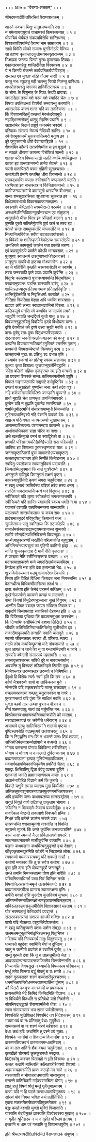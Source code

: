 ﻿+++
title = "वैराग्य-शतकम्"
+++

श्रीमदपय्यदीक्षितविरचितं वैराग्यशतकम्‌ ।

आस्ते कश्चन भिक्षुः संगृह्णन्नव्ययानि दश ।  
न ममेत्यव्यययुगलं याचामस्तं किमस्त्यन्यत्‌ ॥ १ ॥  
धीसचिवं धैर्यबलं संकल्पविरोधि शान्तिधनम्‌ ।  
विश्वत्रयविषयमिदं वैराग्यं नाम साम्राज्यम्‌ ॥ २ ॥  
राज्ञो बिभेति लोको राजानः पुनरितोऽपि वैरिभ्यः ।  
आ ब्रह्मणः कृतान्तादकुतोभयमस्पृहाराज्यम्‌ ॥ ३ ॥  
भिक्षाप्रदा जनन्यः पितरो गुरवः कुमारकाः शिष्याः ।   
एकान्तरमणहेतुः शान्तिर्दयिता विरक्तस्य ॥ ४ ॥   
ये न किमपि चेष्टन्ते कार्यप्रतिकर्ययोर्विरहात्‌ ।  
सन्तस्त एव मुक्ताः संदेहे गौतमः साक्षी ॥ ५ ॥  
पततु नभः स्फुटतु मही चलन्तु गिरयो मिलन्तु वारिधयः ।  
अधरोत्तरमस्तु जगत्का हानिर्वीतरागस्य ॥ ६ ॥  
के चोराः के पिशुनाह के रिपवः केऽपि दायादाः ।  
जगदखिलं तस्य वशे यस्य वशे स्यादिदं चेतः ॥ ७ ॥  
विषया उपतिष्ठन्तां विषयैर्वा समवयन्तु करणानि ।  
आन्तरमेकं करणं शान्तं यदि का ततश्चिन्ता ॥ ८ ॥  
किं विषयान्परिहर्तुं वस्तव्यं मेरुकंदरेष्वबुधैः ।  
नह्यद्भिरनासेक्तुं धातुषु रोहन्ति पद्मानि ॥ ९ ॥  
अज्ञानमिह निदानं प्राग्रूपं जननमेव भवरोगे ।  
परिपाकः संसरणं भैषज्यं नैष्ठिकी शान्तिः ॥ १० ॥  
स्वेनोपभुक्तमर्थं सूकरजातिस्मरो मनुष्य इव ।  
दूरे जुगुप्समानो धीरो वैराग्यमद्रियते ॥ ११ ॥  
शैशवमिव कौमारे तत्तरुणिम्नीव स इव वृद्धत्वे ।  
न स्वदते धीराणां कामस्य विचेष्टितं शान्तौ ॥ १२ ॥  
शतशः परीक्ष्य विषयान्सद्यो जहति क्वचित्क्वचिद्धव्याः ।  
काका इव वान्ताशनमन्ये तानेव सेवन्ते ॥ १३ ॥  
चरमौ मातापितरौ चरमा गृहिणी सुताश्चरमाः ।  
कर्तव्येऽपि प्रेमणि कथमिह धीरा विरज्यन्ते ॥ १४ ॥  
तृणवद्भ्रमन्ति चपलाः स्त्रीनामनि चण्डमारुते चलति ।  
धरणिधरा इव सन्तस्तत्र न किंचित्प्रकम्पन्ते ॥ १५ ॥  
कामिजनपरमभोग्ये कामसुखे धारयन्ति बीभत्सम्‌ ।  
सन्तः शमसुखरसिकाः सुधाशनाः सूकरान्न इव ॥ १६ ॥  
विक्षेपमात्रभाजो विकासकाष्टागतज्ञानाः ।  
स्वस्यापि चेष्टितानि स्वयमीक्षन्ते परस्येव ॥ १७ ॥  
अस्थानेऽभिनिविष्टान्मूर्खानस्थान एव संतुष्टान्‌ ।  
अनुवर्तन्ते धीराः पितर इव क्रीडतो बालान्‌ ॥ १८ ॥  
पुष्णति पुरुषे सलिलैर्मुष्णति पुष्पं फलं च तरव इव ।  
वर्तन्ते सन्तः सममुपकर्तरि चापकर्तरि च ॥ १९ ॥  
नित्यानित्यविवेकः सर्वेषां घटघटत्वयोरास्ते ।  
स विवेको यः शान्तिकृदविवेकोऽन्यः समस्तोऽपि ॥ २० ॥  
अनधिगते कामसुखे कालेन यथा प्रवर्तते तरुणः ।   
एवं ब्रह्मसुखेऽपि प्रवर्तते कोऽपि भाग्यवशात्‌ ॥ २१ ॥  
पुत्रगुणाः स्वातन्त्र्ये दारगुणाश्चाधिवेदनावसरे ।  
भ्रातृगुणा दायविधौ द्रष्टव्या  मोक्ष्यमाणेन ॥ २२ ॥  
का मे गतिरिति पृच्छति चरमश्वासेऽपि यः स्वार्थम्‌ ।  
तस्य जनस्यापि कृते पापाः पापानि कुर्वन्ति ॥ २३ ॥  
पितृभिः कलहायन्ते पुत्रानध्यापयन्ति पितृभक्तिम्‌ ।  
परदारानुपयन्तः पठन्ति शास्त्राणि दारेषु ॥ २४ ॥  
शान्तिरलभ्यादुपरतिरपात्रभावः प्रतिग्रहनिवृत्तिः ।  
क्षान्तिर्दुर्बलतेति च निवृत्तिधर्माः कलावेते ॥ २५ ॥  
नीतिज्ञा नियतिज्ञा वेदज्ञा अपि भवन्ति शास्त्रज्ञाः ।  
ब्रह्मज्ञा अपि लभ्याः स्वाज्ञानज्ञानिनो विरलाः ॥ २६ ॥  
कलिकलुषे मनसि स्वे कथमिव जगदार्जवं लभते ।  
चक्षुर्दोषे जाग्रति चन्द्रद्वित्वं कुतो यातु ॥ २७ ॥  
विषयाननुकूलयितुं विषयिणि हृदये विधीयतां यत्नः ।  
दृशि देयमौषधं को दृश्ये दत्त्वा सुखी भवति ॥ २८ ॥  
दाराः पुत्रेषु रताः पुत्राः पितृधनपरिग्रहव्यग्राः ।  
रोदनशरणा जननी परलोकगतस्य को बन्धुः ॥ २९ ॥  
पश्यन्ति म्रियमाणान्मरिष्यतोऽनुमिमते स्मरन्ति मृतान्‌ ।  
कथयन्ते चैवमसच्चेष्टन्ते नित्यवत्तु परम्‌ ॥ ३० ॥  
कलहायन्ते मूढाः कः प्रतिभूः श्वः प्रभात इति ।  
तस्यामेव रजन्यां कः प्रतिभूः स्वस्य सत्तायाम्‌ ॥ ३१ ॥  
कुल्याः कृता विशालाः कुड्यान्युपलैर्निबद्धानि ।  
क्रीता बलिनो महिपाः कृतकृत्याः स्म इति मन्यन्ते ॥ ३२ ॥  
आ प्रपदमा शिरस्कं चान्तः कलिमलमलीमसे वपुषि ।  
विफलं गङ्गाजलमपि मद्यघटे दर्भमुष्टिरिव ॥ ३३ ॥  
दण्ड्यं यत्सुखहेतोः पुष्णन्ति जनाः कथं तदेव वपुः ।  
नहि शर्कराभिलाषिभिरिक्षोः काण्डानि पूज्यन्ते ॥ ३४ ॥  
प्रायो मुह्यति चेतः प्राणभृतः प्राणनिर्गमावसरे ।  
पुण्येन यदि न मुह्यति पुत्रानेव स्मरन्म्रियते ॥ ३५ ॥  
शमयितुमौदरमग्निं संसाराख्याम्बुधौ निमज्जन्ति ।  
तुहिनव्यथानिवृत्त्यै नहि वेश्मनि पावको देयः ॥ ३६ ॥  
आहृत्य परित्यक्ता जनयन्त्यर्थाः सुखाभासम्‌ ।  
अत्यन्तपरित्यक्ताः परमानन्दाय कल्पन्ते ॥ ३७ ॥  
अर्थानामधिकानां राज्ञा चौरेण वा नाशः ।   
अन्ने खल्वतिमुक्ते वमनं वा स्याद्विरेको वा ॥ ३८ ॥  
प्रणमति परिसान्त्वयति[प्रणि]पतति सदा परिभ्रमति ।  
आविष्ट इव पिशाच्या पुरुषस्तृष्णावशं यातः ॥ ३९ ॥  
जननादृष्टात्पितरौ पुत्रा जामातरोऽप्ययादृष्टात्‌ ।  
कलहादृष्टाज्ज्ञातय इति निर्णीते किमेष्टव्यम्‌ ॥ ४० ॥  
स्वपितुः परलोकाय स्वयमनुदिवसं यदाचरति ।   
क्रियतामिदमुपमानं किं नालं पुत्रवैराग्ये ॥ ४१ ॥  
अननुगते दारिद्र्ये किमनुगतं लक्षणं दृष्टम्‌ ।  
कामस्यापूर्तिर्यदि कृपणं जगदा चतुर्वदनात्‌ ॥ ४२ ॥  
न खलु धनत्वं जातिर्यस्य यदिष्टं तदेव तस्य धनम्‌ ।  
तत्तदिव पामराणामाकिंचन्यं धनं विदुषाम्‌ ॥ ४३ ॥  
स्वीक्रियते यदि तृष्णा स्वीकर्तव्यं जगत्समस्तमपि ।  
स्वीक्रियते यदि शान्तिः स्वात्मापि स्वस्य भवति न वा ॥ ४४ ॥  
यद्दातारं वशयति यत्परिजनमस्य सान्त्वयति ।  
यदपत्रपते नान्तर्भावालाभः स कस्य समः ॥ ४५ ॥  
प्रादेशमात्रमुदरं परिपूरयितुं कियानयं यत्नः ।  
चुलकेनाम्भः पातुं स्वनितव्यः किं तटाकोऽपि ॥ ४६ ॥  
यामार्धमसंस्काराद्यामद्वयमनशनाच्च सुव्यक्ते ।  
शारीरे सौन्दर्येऽप्यभिनिविशन्ते कियन्मूढाः ॥ ४७ ॥  
वन्ध्येत्याहुस्तरुणीं जरतीति परित्यजन्ति बहुपुत्राम्‌ ।  
अभिनिन्दन्त्यल्पसुतां का गृहिणी कामिनो हृद्या ॥ ४८ ॥  
यान्ति शुचमकृतदारा द्वे भार्ये नेति कृतदाराः ।  
ते परदारा नेति स्त्रीभिस्तृप्तान्न पश्यामः ॥ ४९ ॥  
मदनस्याज्ञाकरणे मन्ये जगदखिलमेकरूपमिदम्‌ ।  
तिर्यञ्च इति नरा इति देवा इत्यन्यतो भेदः ॥ ५० ॥  
शुक्रविमोकस्थानं मलमूत्रत्यागदेशवत्किमपि ।  
स्त्रिय इति विहितं विधिना कियदत्र जना निमज्जन्ति ॥ ५१ ॥  
वेदानधीत्य विधिवन्मीमांसित्वा तदर्थं च ।  
दाराः कर्तव्या इति केनेदं प्रहसनं कथितम्‌ ॥ ५२ ॥  
दुःखेनोपार्ज्यन्ते पाल्यन्ते प्रत्यहं च लाल्यन्ते ।  
वामाः स्त्रियो विमूढैरुपभुञ्जानाः सुखं विगुणम्‌ ॥ ५३ ॥  
अश्नीत पिबत स्वादत जाग्रत संविशत तिष्ठत वा ।  
सकृदपि चिन्तयताह्नः सावधिको देहबन्ध इति ॥ ५४ ॥  
किं विजितया पृथिव्या किं काञ्चनभूभृता करस्थेन ।  
किं दिव्याभिः स्त्रीभिर्मर्तव्ये ब्रह्मणा लिखिते ॥ ५५ ॥  
जीवति कतिचिन्निमिषान्कतिचित्तेषु श्रुतीरधीत इव ।  
तावत्सैवाकुलयति तन्त्राणि नवानि चातनुते ॥ ५६ ॥  
स्वल्पो जीवनकालः स्वल्पा धीः परिचयः स्वल्पः ।  
तदपि तरेम कथंचिच्छ्रुतयो यदि नोपजायन्ते ॥ ५७ ॥  
कुत आगतं न जाने क्व नु वा गन्तव्यमिदमपि न जाने ।  
संचरसि क्वेदानीं संसारपथे महातमसि ॥ ५८ ॥  
तमसावृत्ताश्चरन्तः सविधे दूरे च नावयन्त्यर्थान्‌ ।  
अवयन्ति तु विस्पष्टं तडिताभिहते शिरसि मूढाः ॥ ५९ ॥  
निमिषन्त्यत्र तरुण्यस्तत्र तरुण्यो न निमिषन्ति ।  
ईदृक्षो हि विशेषः स्वर्गः स्वर्ग इति किं तत्र ॥ ६० ॥  
कोपो मैत्रावरुणेः शापो वा तार्किकस्य मुनेः ।  
संस्मर्यते यदि सकृच्छत्रोरपि मास्तु शक्रपदम्‌ ॥ ६१ ॥  
गच्छत्यमरावत्यां गच्छतु चतुराननस्य वा नगरे ।   
पुनरागन्तव्यं यदि पुंसा किं साधितं भवति ॥ ६२ ॥  
भुक्ता बहवो दारा लब्धाः पुत्राश्च पौत्राश्च ।  
नीतं शतमप्यायुः सत्यं वद मर्तुमस्ति मनः ॥ ६३ ॥  
विश्लेषणस्वभावान्पश्यन्विषयान्करोति को ममताम्‌ ।  
नश्यदवस्थापन्नं कः क्रीणीते धनैरश्वम्‌ ॥ ६४ ॥  
अन्नाभावे मृत्युः शालिभिरन्नानि शालयो वृष्ट्या ।  
वृष्टिस्तपसेति वदन्नमृत्यवे तत्तपश्चरतु ॥ ६५ ॥  
किं न निगृह्णन्ति मनः किं न भजन्ते जनाः शिवं शरणम्‌ ।  
अभिसंधिभेदमात्रान्मोक्षोपाये न बध्यन्ते ॥ ६६ ॥  
भोगाय पामराणां योगाय विवेकिनां शरीरमिदम्‌ ।  
भोगाय च योगाय च न कल्पते दुर्विदग्धानाम्‌ ॥ ६७ ॥  
ब्राह्मणचण्डाला इत्याह मुनिर्यन्महापथिकान्‌ ।  
भवमार्गमहापथिकानधिकृत्यैव प्रवर्तितं चैतत्‌ ॥ ६८ ॥  
एकद्वाः क्षितिपतिषु द्वित्रा देवेषु पञ्चषा द्रुहिणे ।  
एतावन्तो जगति ब्रह्मानन्दार्णवस्य कणाः ॥ ६९ ॥  
अज्ञानेनापिहिते विज्ञाने कर्म किं कुरुते ।  
विकले चक्षुषि तमसा व्यादाय मुखं किमीक्षेत ॥ ७० ॥  
अतिकलुषमाशुनश्वरमापातस्फुरणमनभिलाषकरम्‌ ।  
अपि हृष्यन्ति जनाः कथमवलम्ब्य ज्ञानखद्योतम्‌ ॥ ७१ ॥  
अयुतं नियुतं वापि प्रदिशन्तु प्राकृताय भोगाय ।  
क्रीणन्ति न बिल्वदलैः कैवल्यं पञ्चषैर्मूढाः ॥ ७२ ॥  
यावत्किल चेष्टन्ते तावत्पाशे निबध्यते ग्रन्थिः ।  
निभृतं यदि वर्तन्ते कालेन स्रंसते पाशः ॥ ७३ ॥  
उपरुन्धन्ति श्वासान्मुनयो नाश्नन्ति न पिबन्ति ।  
स्तूयन्ते सुजनैः किं कण्ठे कुर्वन्ति कनकपाशमिमे ॥ ७४ ॥  
कामं जनाः स्मयन्ते कैलासविलासवर्णनावसरे ।   
साधनकथनावसरे साचीकुर्वन्ति वक्त्राणि ॥ ७५ ॥  
वङ्गाः कथमङ्गाः कथमित्यनुयुङ्क्ते वृथा देशान्‌ ।  
कीदृक्कृतान्तपुरमिति कोऽपि न जिज्ञासते लोकः ॥ ७६ ॥  
त्यक्तव्यो ममकारस्त्यक्तुं यदि शक्यते नासौ ।  
कर्तव्यो ममकारः किं तु स सर्वत्र कर्तव्यः ॥ ७७ ॥  
पुत्रा इति दारा इति पोष्यान्मूर्खो जनान्ब्रूते ।  
अन्धे तमसि निमज्जन्नात्मा पोष्य इति नावैति ॥ ७८ ॥  
यच्चिन्तितमधिगर्भं यच्च चिरं चिन्तितं नरके ।  
विषयानिलसंसर्गान्ममृजे तत्सर्वमेकपदे ॥ ७९ ॥  
बाह्यगतागतशीला प्राणस्य श्वासलक्षणा वृत्तिः ।  
कर्षति मनसो वृत्तिं कुलटेव कुलस्त्रियं मुग्धाम्‌ ॥ ८० ॥  
अतिगम्भीरमनाविलमक्षोभ्यमदृष्टपारमविलङ्घ्यम्‌ ।  
अविरलतरङ्गसंकुलमैक्षिषि विज्ञानसागरं महताम्‌ ॥ ८१ ॥  
घोरं भवमपहातुं केचिदघोरं प्रपद्यन्ते ।  
संसरणकातराणां संशरणं शांभवी शक्तिः ॥ ८२ ॥  
पाशो यदि मोक्तव्यः पशुपतिरेवोपसर्तव्यः ।  
न खलु व्यतिमुच्यन्ते पशवः पाशेन संबद्धाः ॥ ८३ ॥  
अलमलमनुभूताभिर्मातृभिरलमस्तु पितृभिश्च ।  
भवितव्यं यदि नित्यवदर्थं मातुः पितुश्चास्तु ॥ ८४ ॥  
धन्यास्ते बहुदेवाः स्वामिनि येषां न दुर्भिक्षम्‌ ।  
जातु न जानीमो वयमेकं तं स्वामिनं पूर्णम्‌ ॥ ८५ ॥  
सन्तु बृहन्तो देवाः किं तु न तान्नन्तुमीहते चेतः ।  
आढ्यवदान्यन्यायादन्तकजितमेव चिन्तयेन्मनसि ॥ ८६ ॥  
निध्यायसि विषयसुखं न ध्यायसि विषममस्य परिपाकम्‌ ।  
बन्धुं तमेव चिन्तय बद्धुं मोक्तुं च यः क्षमते ॥ ८७ ॥  
सदनं गुरूपसदनं शरणं पञ्चाक्षरीपुरश्चरणम्‌ ।  
धनमभिलाषनिरोधनमन्त्याश्रमवर्तिनां पुंसाम्‌ ॥ ८८ ॥  
कौ पितरौ कः पुत्रः कः स्वामी यः प्रपञ्चस्य ।  
प्रत्यस्तमिते भेदे किमिदं किमिदमिति विप्रश्नः ॥ ८९ ॥  
स विधिर्यत्ते विदधति स प्रतिषेधो यतो निवर्तन्ते ।  
सोपनिषद्यद्ब्रुवते शैवाश्रवमर्तिनो धीराः ॥ ९० ॥  
त्यज संसारमसारं भज शरणं पार्वतीरमणम्‌ ।  
विश्वसिहि श्रुतिशिखरं विश्वमिदं तव निदेशकरम्‌ ॥ ९१ ॥  
भव्यमभव्यं वा नः प्रलिखतु वेधाः सुदुर्मेधाः ।  
सव्यमसव्यं वा नः शरणं चरणं महेशस्य ॥ ९२ ॥  
वेधाः कथं हरिः कथमिति तु प्रश्ने वयं मूकाः ।  
शिवमेकं जानीमो न शिवादन्यं विजानीमः ॥ ९३ ॥  
दारुणमसिपत्त्रवनं दारुणतममन्धतामिस्रम्‌ ।  
का वा ततः क्षतिर्नः शैवा वयमा चतुर्वदनात्‌ ॥ ९४ ॥  
कृतदीक्षो घोरमखे कुलकूटस्थो भरद्वाजः ।  
विद्येश्वरेषु कश्चन पितामहो न इति विस्रम्भः ॥ ९५ ॥  
कलहः कदापि मास्त्विति कलितशरीरैक्ययोः शिवयोः ।  
अहमस्म्यहमस्मीति प्राप्तः कलहो मम त्राणे ॥ ९६ ॥  
नरकायापि न भोगान्नराधमायापि नान्यसुरान्‌ ।  
मन्यन्ते कतिचिदमी माहेश्वरमाश्रिता योगम्‌ ॥ ९७ ॥  
ज्ञातुं हातुं विषयं श्रोतुं मन्तुं गृहीतुमात्मानम्‌ ।  
वत्सा यदि न हि घटते तत्साधयताविमुक्ताय ॥ ९८ ॥  
सांख्यं योगं निगमा भक्तिः कर्म प्रतीतिरिति ।  
एकत्र सकलमेतत्केवलमविमुक्तमेकत्र ॥ ९९ ॥  
बद्धः कस्ते वक्ष्यति मुक्तो मुक्तिं विजानाति ।  
यास्यसि चेदविमुक्तं ज्ञास्यसि विश्वेश्वरस्य मुखात्‌ ॥ १०० ॥  
न गृहीतं श्रुतिहृदयं न च न गृहीतं परिप्लवं हृदयम्‌ ।   
इच्छामि च धाम परं गच्छामि तु विश्वनाथपुरीम्‌ ॥ १०१ ॥  

इति श्रीमदप्पयदीक्षितविरचितं वैराग्यशतकं संपूर्णम्‌ ।   
